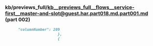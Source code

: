 ### kb/previews_full/kb__previews_full__flows__service-first__master-and-slot@guest.har.part018.md.part001.md (part 002)

```md
      "columnNumber": 209
                        },
                        {
                   
```

```
